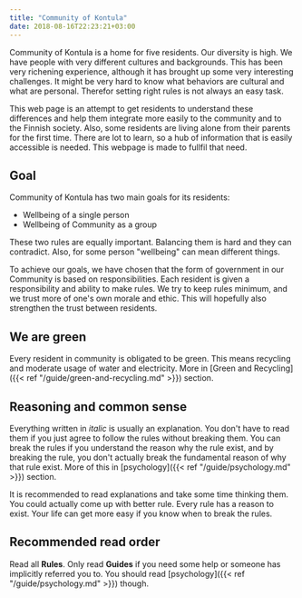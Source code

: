 ```yaml
---
title: "Community of Kontula"
date: 2018-08-16T22:23:21+03:00
---
```

Community of Kontula is a home for five residents. Our diversity is high. We have people with very different cultures and backgrounds. This has been very richening experience, although it has brought up some very interesting challenges. It might be very hard to know what behaviors are cultural and what are personal. Therefor setting right rules is not always an easy task.

This web page is an attempt to get residents to understand these differences and help them integrate more easily to the community and to the Finnish society. Also, some residents are living alone from their parents for the first time. There are lot to learn, so a hub of information that is easily accessible is needed. This webpage is made to fullfil that need.

## Goal
Community of Kontula has two main goals for its residents:

  - Wellbeing of a single person
  - Wellbeing of Community as a group

These two rules are equally important. Balancing them is hard and they can contradict. Also, for some person "wellbeing" can mean different things.

To achieve our goals, we have chosen that the form of government in our Community is based on responsibilities. Each resident is given a responsibility and ability to make rules. We try to keep rules minimum, and we trust more of one's own morale and ethic. This will hopefully also strengthen the trust between residents.

## We are green
Every resident in community is obligated to be green. This means recycling and moderate usage of water and electricity. More in [Green and Recycling]({{< ref "/guide/green-and-recycling.md" >}}) section.

## Reasoning and common sense
Everything written in *italic* is usually an explanation. You don't have to read them if you just agree to follow the rules without breaking them. You can break the rules if you understand the reason why the rule exist, and by breaking the rule, you don't actually break the fundamental reason of why that rule exist. More of this in [psychology]({{< ref "/guide/psychology.md" >}}) section.

It is recommended to read explanations and take some time thinking them. You could actually come up with better rule. Every rule has a reason to exist. Your life can get more easy if you know when to break the rules.

## Recommended read order

Read all **Rules**. Only read **Guides** if you need some help or someone has implicitly referred you to. You should read [psychology]({{< ref "/guide/psychology.md" >}}) though.
